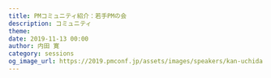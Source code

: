 ```yaml
---
title: PMコミュニティ紹介：若手PMの会
description: コミュニティ
theme: 
date: 2019-11-13 00:00
author: 内田 寛
category: sessions
og_image_url: https://2019.pmconf.jp/assets/images/speakers/kan-uchida.png
---
```


